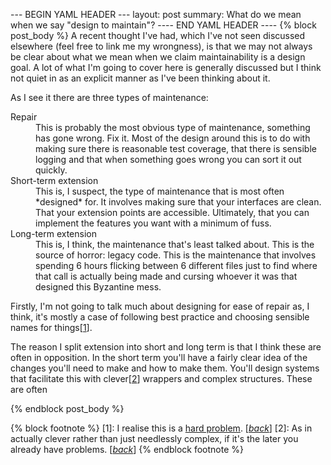 --- BEGIN YAML HEADER ---
layout: post
summary: What do we mean when we say "design to maintain"?
---- END YAML HEADER ----
{% block post_body %}
A recent thought I've had, which I've not seen discussed elsewhere (feel free 
to link me my wrongness), is that we may not always be clear about what we 
mean when we claim maintainability is a design goal. A lot of what I'm going 
to cover here is generally discussed but I think not quiet in as an explicit 
manner as I've been thinking about it.

As I see it there are three types of maintenance:

<dl>
<dt>Repair</dt>
<dd>This is probably the most obvious type of maintenance, something has gone 
    wrong. Fix it. Most of the design around this is to do with making sure 
    there is reasonable test coverage, that there is sensible logging and 
    that when something goes wrong you can sort it out quickly.
</dd>
<dt>Short-term extension</dt>
<dd>This is, I suspect, the type of maintenance that is most often *designed* 
    for. It involves making sure that your interfaces are clean. That your 
    extension points are accessible. Ultimately, that you can implement the 
    features you want with a minimum of fuss.
</dd>
<dt>Long-term extension</dt>
<dd>This is, I think, the maintenance that's least talked about. This is the 
    source of horror: legacy code. This is the maintenance that involves 
    spending 6 hours flicking between 6 different files just to find where 
    that call is actually being made and cursing whoever it was that designed
    this Byzantine mess.</dd>
</dl>

Firstly, I'm not going to talk much about designing for ease of repair as, I 
think, it's mostly a case of following best practice and choosing sensible 
names for things[[1](#footnote1)<a id="jumpback1"></a>].

The reason I split extension into short and long term is that I think these 
are often in opposition. In the short term you'll have a fairly clear idea of 
the changes you'll need to make and how to make them. You'll design systems 
that facilitate this with clever[[2](#footnote2)<a id="jumpback2"></a>] wrappers and complex structures. These are often  

{% endblock post_body %}

{% block footnote %}
[1<a id="footnote1"></a>]: I realise this is a 
[hard problem](http://martinfowler.com/bliki/TwoHardThings.html). [[*back*](#jumpback1)]
[2<a id="footnote2"></a>]: As in actually clever rather than just needlessly 
complex, if it's the later you already have problems. [[*back*](#jumpback2)]
{% endblock footnote %}
